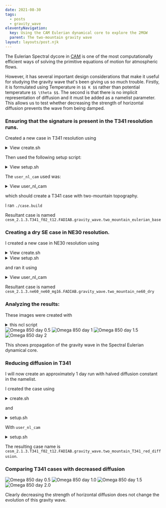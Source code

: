 ```yaml
---
date: 2021-08-30
tags:
  - posts
  - gravity_wave
eleventyNavigation:
  key: Using the CAM Eulerian dynamical core to explore the 2MGW
  parent: The two-mountain gravity wave
layout: layouts/post.njk
---
```


The Eulerian Spectral dycore in [CAM](https://www.cesm.ucar.edu/models/atm-cam/)
is one of the most computationally efficient ways of solving the primitive equations of motion
for atmospheric flows. 

However, it has several important design considerations
that make it useful for studying the gravity wave that's been giving us so much trouble.
Firstly, it is formulated using Temperature in `$$ K $$` rather than potential temperature `$$ \theta $$`. The second is that 
there is no implicit representation of diffusion and it must be added as a namelist parameter.
This allows us to test whether decreasing the strength of horizontal diffusion prevents the wave from being damped.


### Ensuring that the signature is present in the T341 resolution runs.


Created a new case in T341 resolution using 

<details>
<summary>View create.sh </summary>
<p>
<pre>
<code>
change_cesm

CASE_ID="two_mountain_eulerian_base"
COMPSET="T341_f02_t12"
SETUP_SCRIPT=basic_dry.sh
PE_COUNT=216
export CESM_GROUP="gravity_wave"
PHYSICS="FADIAB"
CASE_NAME="${CESM_VERSION}.${COMPSET}.${PHYSICS}.${CESM_GROUP}.${CASE_ID}"
CASE_DIR=${MY_CESM_CASES}/${CESM_GROUP}/${CASE_NAME}


if [ -d "${CASE_DIR}" ] 
then
	read -p "Case exists: overwrite it? [y, N]: " flag
	echo ${flag}
	if [ ${flag} != "y" ]
	then
		exit 0
	fi
	rm -rf "${CASE_DIR}"
fi


yes r | ~/cesm/cime/scripts/create_newcase --compset ${PHYSICS} --run-unsupported --res ${COMPSET} --case ${CASE_DIR} --pecount ${PE_COUNT}

ln -s ${MY_CESM_ROOT}/output/${CASE_NAME} ${CASE_DIR}


ln -s ${CASE_DIR} ${MY_CESM_ROOT}/output/${CASE_NAME}

cp ${MY_CESM_CASES}/setup_scripts/${SETUP_SCRIPT} ${CASE_DIR}/setup.sh

echo ${CASE_NAME}
</code>
</pre>
</p>
</details>


Then used the following setup script:


<details>
<summary>View setup.sh </summary>
<p>
<pre>
<code>
CAM_CONFIG_OPTS="--phys adiabatic  --analytic_ic"
STOP_OPTION=ndays
STOP_N=6
hours=0
minutes=30
seconds=00
ANALYTIC_IC="dry_baroclinic_wave_dcmip2016"
MAX_RUNTIME=${hours}:${minutes}:${seconds}
BC_COMP_MOD=ic_gravity.F90

./xmlchange STOP_OPTION=${STOP_OPTION},STOP_N=${STOP_N}
./xmlchange DOUT_S=FALSE
./xmlchange JOB_WALLCLOCK_TIME=${MAX_RUNTIME}
./xmlquery CAM_CONFIG_OPTS
./case.setup

./xmlchange --file env_build.xml --id CAM_CONFIG_OPTS --val "${CAM_CONFIG_OPTS}"

cp ${MY_CESM_CASES}/user_nl_cams/eulerian/eulerian_T341_user_nl_cam user_nl_cam
additions="analytic_ic_type = '$ANALYTIC_IC'"
echo "${additions}" >> user_nl_cam
cp ${MY_CESM_CASES}/comp_mods/${BC_COMP_MOD} SourceMods/src.cam/ic_baroclinic.F90

</code>
</pre>
</p>
</details>

The `user_nl_cam` used was:
<details>
<summary>View user_nl_cam </summary>
<p>
<pre>
<code>
empty_htapes     = .TRUE.
avgflag_pertape  = 'I'
fincl1      = 'PS','T','U','V','OMEGA','T850','U850','V850','OMEGA850','PHIS','PSL','Z3'
MFILT            = 180
NHTFRQ           = -6
NDENS            = 2
eul_nsplit       = 1
eul_hdif_coef    = 1.5D13
analytic_ic_type = 'dry_baroclinic_wave_dcmip2016'

</code>
</pre>
</p>
</details>


which should create a T341 case with two-mountain topography.

I ran `./case.build`

Resultant case is named `cesm_2.1.3.T341_f02_t12.FADIAB.gravity_wave.two_mountain_eulerian_base`


### Creating a dry SE case in NE30 resolution.


I created a new case in NE30 resolution using


<details>
<summary>View create.sh</summary>
<p>
<pre>
<code>
change_cesm

CASE_ID="two_mountain_ne30_dry"
COMPSET="ne30_ne30_mg16"
SETUP_SCRIPT=basic_dry.sh
PE_COUNT=72
export CESM_GROUP="gravity_wave"
PHYSICS="FADIAB"
CASE_NAME="${CESM_VERSION}.${COMPSET}.${PHYSICS}.${CESM_GROUP}.${CASE_ID}"
CASE_DIR=${MY_CESM_CASES}/${CESM_GROUP}/${CASE_NAME}


if [ -d "${CASE_DIR}" ] 
then
	read -p "Case exists: overwrite it? [y, N]: " flag
	echo ${flag}
	if [ ${flag} != "y" ]
	then
		exit 0
	fi
	rm -rf "${CASE_DIR}"
fi


yes r | ~/cesm/cime/scripts/create_newcase --compset ${PHYSICS} --run-unsupported --res ${COMPSET} --case ${CASE_DIR} --pecount ${PE_COUNT}

ln -s ${MY_CESM_ROOT}/output/${CESM_GROUP}/${CASE_NAME} ${CASE_DIR}/out_dir



cp ${MY_CESM_CASES}/setup_scripts/${SETUP_SCRIPT} ${CASE_DIR}/setup.sh

cd ${CASE_DIR}
source setup.sh
cd ${currentdir}

ln -sf ${CASE_DIR} ${MY_CESM_ROOT}/output/${CESM_GROUP}/${CASE_NAME}/case_dir

echo ${CASE_NAME}
</code>
</pre>
</p>
</details>


<details>
<summary>View setup.sh</summary>
<p>
<pre>
<code>
CAM_CONFIG_OPTS="--phys adiabatic  --analytic_ic"
STOP_OPTION=ndays
STOP_N=6
hours=0
minutes=15
seconds=00
ANALYTIC_IC="moist_baroclinic_wave_dcmip2016"
MAX_RUNTIME=${hours}:${minutes}:${seconds}
BC_COMP_MOD=ic_gravity.F90

./xmlchange STOP_OPTION=${STOP_OPTION},STOP_N=${STOP_N}
./xmlchange DOUT_S=FALSE
./xmlchange JOB_WALLCLOCK_TIME=${MAX_RUNTIME}
./xmlquery CAM_CONFIG_OPTS
./case.setup

./xmlchange --file env_build.xml --id CAM_CONFIG_OPTS --val "${CAM_CONFIG_OPTS}"

cp ${MY_CESM_CASES}/user_nl_cams/user_nl_cam user_nl_cam
additions="analytic_ic_type = '$ANALYTIC_IC'"
echo "${additions}" >> user_nl_cam
cp ${MY_CESM_CASES}/comp_mods/${BC_COMP_MOD} SourceMods/src.cam/ic_baroclinic.F90

</code>
</pre>
</p>
</details>

and ran it using 

<details>
<summary>View user_nl_cam</summary>
<p>
<pre>
<code>
empty_htapes     = .TRUE.
avgflag_pertape  = 'I'
fincl1      = 'PS','T','U','V','OMEGA','T850','U850','V850','OMEGA850','PHIS','PSL','Z3'
MFILT            = 180
NHTFRQ           = -6
NDENS            = 2
analytic_ic_type = 'dry_baroclinic_wave_dcmip2016'
interpolate_output = .true.
</code>
</pre>
</p>
</details>


Resultant case is named `cesm_2.1.3.ne60_ne60_mg16.FADIAB.gravity_wave.two_mountain_ne60_dry`

### Analyzing the results:


These images were created with 
<details>
<summary>this ncl script</summary>
<p>
<pre>
<code>
	dir_root = "/scratch/cjablono_root/cjablono1/owhughes/netcdf_storage/gravity_wave/"
	diris = (/ dir_root + "",\
		  dir_root + ""/)

; specify (absolute) paths to files, and the labels that should appear in the figure
	fnames = (/ "cesm_2.1.3.ne30_ne30_mg16.FADIAB.gravity_wave.two_mountain_ne30_dry.cam.h0.0001-01-01-00000.nc", \
		    "cesm_2.1.3.T341_f02_t12.FADIAB.gravity_wave.two_mountain_eulerian_base.cam.h0.0001-01-01-00000.nc"/)
	labels = (/ "NE60", "T341"/)
	time_mult = (/ 1, 1/)

	;fname = "flat.cam.h0.nc"
	dir_fig = "T341_ne30_compare"
	time_ind = 2 ; the time in days that we want to plot
	comp_identifier =  "time_" + time_ind
	;fname = "flat.cam.h0.nc"


	i = 0

; Setup workstation and figure render presets
	label = "OMEGA"
	out = systemfunc("mkdir -p " + "figures/" + dir_fig + "/" + comp_identifier)
	wks_type = "png"
	wks_type@wkWidth = 1024
	wks_type@wkHeight = 1024
	wks_frame = gsn_open_wks(wks_type, "figures/" + dir_fig + "/" +  label + time_ind )
	
	dimsz = dimsizes(fnames)
	plot_tmp = new(2 * (dimsz(0)),graphic)
	plot = new(dimsz(0),graphic)
	minval = (/ -0.1, -0.1 /)
	maxval = (/ 0.1, 0.1 /)
	t_out = 0.0
	i = 0
	lat_begin = -90
	lat_end = 90
	lon_begin = -360
	lon_end = 360
	do while(i.lt. dimsz(0))
		print(i)
		f     = addfile(diris(i) + fnames(i),"r")
		time := f->time
		lat := f->lat
		lon := f->lon
		latsize := dimsizes(lat)
		phi_dims = getfilevardimsizes(f, "PHIS")
		nlat := 0
                if (product(dimsizes(phi_dims)) .eq. 2) then 
                        phi_surf_all := f->PHIS({lat_begin:lat_end}, {lon_begin:lon_end}) 
                else
                        phi_surf_all := f->PHIS(0, {lat_begin:lat_end}, {lon_begin:lon_end}) 
                end if  
		phi_surf := phi_surf_all
		var_all := f->OMEGA850({time_ind}, :, :)
		Z3 := f->Z3({time_ind}, :, :, :)
		var := var_all({-360:360}, {-360:360}) 
		t_out := time({time_ind})
		
		
	
	
	
		res                     = True         ; plot modifications desired
		res@gsnDraw  = False
		res@gsnFrame = False
		res@vpWidthF             = 0.9
		res@vpHeightF            = 0.225
		res@gsnMaximize         = True         ; Maximize size of plot in frame
		res@cnFillOn            = True
		res@cnFillPalette       = "MPL_rainbow"
		res@cnLinesOn           = False
		res@cnLineLabelsOn      = False
		res@lbLabelAngleF       = 90
		res@tiMainString        = ""
		res@tiMainOn = False
		res@tiYAxisString = labels(i)
		res@cnLevelSelectionMode = "ManualLevels"
		res@cnMinLevelValF  = minval(i)
		res@cnMaxLevelValF  = maxval(i)
		res@cnLevelSpacingF = (maxval(i)-minval(i)) / 10
		plot_tmp(2 * i) = gsn_csm_contour(wks_frame,var(:, :),res)
		res_geo                     = True
		res_geo@gsnDraw  = False
		res_geo@gsnFrame = False
		res_geo@cnConstFLabelOn = False
		res_geo@vpWidthF             = 0.9
		res_geo@vpHeightF            = 0.225
		res_geo@gsnMaximize         = True 
		res_geo@cnFillOn = False
		res_geo@cnLinesOn = True
		res_geo@cnLineLabelsOn = False
		res_geo@tiMainString = ""
		res_geo@gsnRightString   = ""
		res_geo@gsnLeftString    = ""
		res_geo@gsnCenterString  = ""
		res_geo@cnLineColor      = "black"
		res_geo@cnInfoLabelOn = False
                res_geo@cnLevelSelectionMode = "ExplicitLevels"
                res_geo@cnLevels = (/ 0.1 * max(phi_surf(:, :)), max(phi_surf(:, :)) / 2, 0.9 * max(phi_surf(:, :)) /)
		res_geo@cnLineLabelBackgroundColor = "transparent"
		plot_tmp(2*i + 1) =  gsn_csm_contour(wks_frame,phi_surf(:, :),res_geo)


		overlay(plot_tmp(2 * i), plot_tmp(2 * i + 1))
		plot(i) = plot_tmp(2 * i)
	
		i = i + 1

	end do
	res_panel = True
	res_panel@gsnPanelMainString        = label + " "  + " day " + sprintf("%5.2f"    , t_out)
	gsn_panel(wks_frame,plot,(/2, 1/), res_panel)
</code>
</pre>
</p>
</details>

<img class="center small" alt="Omega 850 day 0.5" src="https://open-lab-notebook-assets.glitch.me/assets/gravity_wave/eulerian_dycore_compare/OMEGA0.5.png">
<img class="center small" alt="Omega 850 day 1" src="https://open-lab-notebook-assets.glitch.me/assets/gravity_wave/eulerian_dycore_compare/OMEGA1.png">
<img class="center small" alt="Omega 850 day 1.5" src="https://open-lab-notebook-assets.glitch.me/assets/gravity_wave/eulerian_dycore_compare/OMEGA1.5.png">
<img class="center small" alt="Omega 850 day 2" src="https://open-lab-notebook-assets.glitch.me/assets/gravity_wave/eulerian_dycore_compare/OMEGA2.png">

This shows propagation of the gravity wave in the Spectral Eulerian dynamical core. 


### Reducing diffusion in T341

I will now create an approximately 1 day run with halved diffusion constant in the namelist.

I created the case using 

<details>
<summary>create.sh</summary>
<p>
<pre>
<code>
change_cesm

CASE_ID="two_mountain_T341_red_diffusion"
COMPSET="T341_f02_t12"
SETUP_SCRIPT=basic_dry.sh
PE_COUNT=216
export CESM_GROUP="gravity_wave"
PHYSICS="FADIAB"
CASE_NAME="${CESM_VERSION}.${COMPSET}.${PHYSICS}.${CESM_GROUP}.${CASE_ID}"
CASE_DIR=${MY_CESM_CASES}/${CESM_GROUP}/${CASE_NAME}


if [ -d "${CASE_DIR}" ] 
then
	read -p "Case exists: overwrite it? [y, N]: " flag
	echo ${flag}
	if [ ${flag} != "y" ]
	then
		exit 0
	fi
	rm -rf "${CASE_DIR}"
fi


yes r | ~/cesm/cime/scripts/create_newcase --compset ${PHYSICS} --run-unsupported --res ${COMPSET} --case ${CASE_DIR} --pecount ${PE_COUNT}

ln -s ${MY_CESM_ROOT}/output/${CESM_GROUP}/${CASE_NAME} ${CASE_DIR}/out_dir



cp ${MY_CESM_CASES}/setup_scripts/${SETUP_SCRIPT} ${CASE_DIR}/setup.sh

cd ${CASE_DIR}
source setup.sh
cd ${currentdir}

ln -sf ${CASE_DIR} ${MY_CESM_ROOT}/output/${CESM_GROUP}/${CASE_NAME}/case_dir

echo ${CASE_NAME}
</code>
</pre>
</p>
</details>


and 

<details>
<summary>setup.sh</summary>
<p>
<pre>
<code>
CAM_CONFIG_OPTS="--phys adiabatic  --analytic_ic"
STOP_OPTION=ndays
STOP_N=6
hours=0
minutes=15
seconds=00
ANALYTIC_IC="dry_baroclinic_wave_dcmip2016"
MAX_RUNTIME=${hours}:${minutes}:${seconds}
BC_COMP_MOD=ic_gravity.F90

./xmlchange STOP_OPTION=${STOP_OPTION},STOP_N=${STOP_N}
./xmlchange DOUT_S=FALSE
./xmlchange JOB_WALLCLOCK_TIME=${MAX_RUNTIME}
./xmlquery CAM_CONFIG_OPTS
./case.setup

./xmlchange --file env_build.xml --id CAM_CONFIG_OPTS --val "${CAM_CONFIG_OPTS}"

cp ${MY_CESM_CASES}/user_nl_cams/user_nl_cam user_nl_cam
additions="analytic_ic_type = '$ANALYTIC_IC'"
echo "${additions}" >> user_nl_cam
cp ${MY_CESM_CASES}/comp_mods/${BC_COMP_MOD} SourceMods/src.cam/ic_baroclinic.F90
</code>
</pre>
</p>
</details>



With `user_nl_cam` 
<details>
<summary>setup.sh</summary>
<p>
<pre>
<code>
empty_htapes     = .TRUE.
avgflag_pertape  = 'I'
fincl1      = 'PS','T','U','V','OMEGA','T850','U850','V850','OMEGA850','PHIS','PSL','Z3'
MFILT            = 180
NHTFRQ           = -6
NDENS            = 2
eul_nsplit       = 1
eul_hdif_coef    = 0.75D13
analytic_ic_type = 'dry_baroclinic_wave_dcmip2016'
</code>
</pre>
</p>
</details>


The resulting case name is `cesm_2.1.3.T341_f02_t12.FADIAB.gravity_wave.two_mountain_T341_red_diffusion`.


### Comparing T341 cases with decreased diffusion

<img class="center medium" alt="Omega 850 day 0.5" src="https://open-lab-notebook-assets.glitch.me/assets/gravity_wave/diff_compare/OMEGA0.5.png">
<img class="center medium" alt="Omega 850 day 1.0" src="https://open-lab-notebook-assets.glitch.me/assets/gravity_wave/diff_compare/OMEGA1.png">
<img class="center medium" alt="Omega 850 day 1.5" src="https://open-lab-notebook-assets.glitch.me/assets/gravity_wave/diff_compare/OMEGA1.5.png">
<img class="center medium" alt="Omega 850 day 2.0" src="https://open-lab-notebook-assets.glitch.me/assets/gravity_wave/diff_compare/OMEGA2.png">

Clearly decreasing the strength of horizontal diffusion does not change the evolution of this gravity wave.
